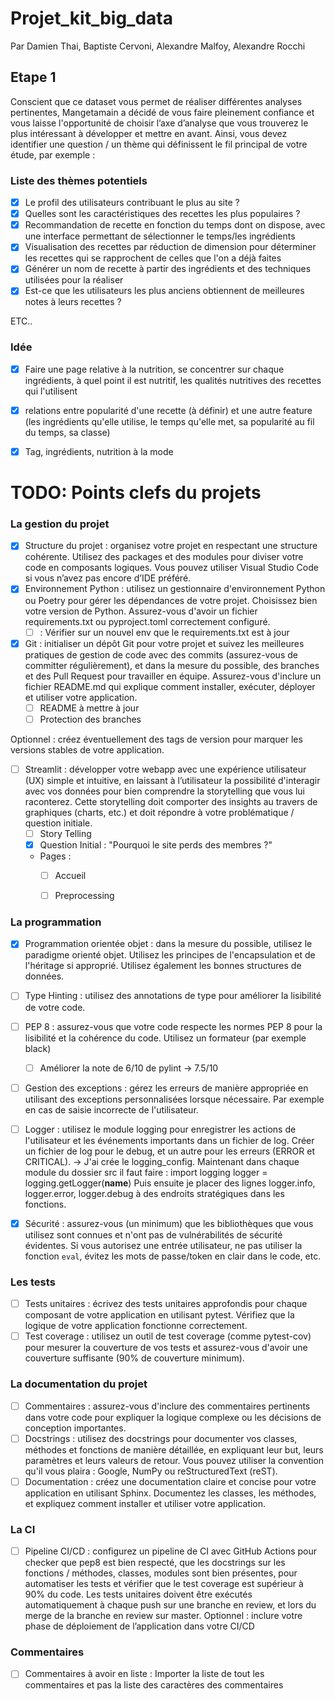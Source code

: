 # Projet_kit_big_data

Par Damien Thai, Baptiste Cervoni, Alexandre Malfoy, Alexandre Rocchi


## Etape 1
Conscient que ce dataset vous permet de réaliser différentes analyses pertinentes,
Mangetamain a décidé de vous faire pleinement confiance et vous laisse
l'opportunité de choisir l’axe d’analyse que vous trouverez le plus intéressant à
développer et mettre en avant.
Ainsi, vous devez identifier une question / un thème qui définissent le fil principal de
votre étude, par exemple :


### Liste des thèmes potentiels

- [X] Le profil des utilisateurs contribuant le plus au site ?
- [X] Quelles sont les caractéristiques des recettes les plus populaires ?
- [X] Recommandation de recette en fonction du temps dont on dispose, avec une interface permettant de sélectionner le temps/les ingrédients
- [X] Visualisation des recettes par réduction de dimension pour déterminer les recettes qui se rapprochent de celles que l'on a déjà faites
- [X] Générer un nom de recette à partir des ingrédients et des techniques utilisées pour la réaliser
- [X] Est-ce que les utilisateurs les plus anciens obtiennent de meilleures notes à leurs recettes ?
   
ETC..



### Idée

- [X] Faire une page relative à la nutrition, se  concentrer sur chaque ingrédients, à quel point il est nutritif, les qualités nutritives des recettes qui l'utilisent
- [X] relations entre popularité d'une recette (à définir) et une autre feature (les ingrédients qu'elle utilise, le temps qu'elle met, sa popularité au fil du temps, sa classe)
- [X] Tag, ingrédients, nutrition à la mode



# TODO: Points clefs du projets

### La gestion du projet
- [X] Structure du projet : organisez votre projet en respectant une structure cohérente.
Utilisez des packages et des modules pour diviser votre code en composants
logiques. Vous pouvez utiliser Visual Studio Code si vous n’avez pas encore d’IDE
préféré.
- [X] Environnement Python : utilisez un gestionnaire d'environnement Python ou
Poetry pour gérer les dépendances de votre projet. Choisissez bien votre version
de Python. Assurez-vous d'avoir un fichier requirements.txt ou pyproject.toml
correctement configuré.
  - [ ] : Vérifier sur un nouvel env que le requirements.txt est à jour

- [X] Git : initialiser un dépôt Git pour votre projet et suivez les meilleures pratiques de
gestion de code avec des commits (assurez-vous de committer régulièrement), et
dans la mesure du possible, des branches et des Pull Request pour travailler en
équipe. Assurez-vous d'inclure un fichier README.md qui explique comment
installer, exécuter, déployer et utiliser votre application.
  - [ ] README à mettre à jour
  - [ ] Protection des branches        

Optionnel : créez éventuellement des tags de version pour marquer les versions
stables de votre application.


- [ ] Streamlit : développer votre webapp avec une expérience utilisateur (UX) simple et
intuitive, en laissant à l’utilisateur la possibilité d'interagir avec vos données pour bien
comprendre la storytelling que vous lui raconterez. Cette storytelling doit comporter
des insights au travers de graphiques (charts, etc.) et doit répondre à votre
problématique / question initiale.
  - [ ] Story Telling
  - [X] Question Initial : "Pourquoi le site perds des membres ?"
  - Pages :
    - [ ] Accueil
    - [ ] Preprocessing


### La programmation

- [X] Programmation orientée objet : dans la mesure du possible, utilisez le paradigme
orienté objet. Utilisez les principes de l'encapsulation et de l'héritage si approprié.
Utilisez également les bonnes structures de données.
- [ ] Type Hinting : utilisez des annotations de type pour améliorer la lisibilité de votre
code.
- [ ] PEP 8 : assurez-vous que votre code respecte les normes PEP 8 pour la lisibilité et
la cohérence du code. Utilisez un formateur (par exemple black)
  - [ ] Améliorer la note de 6/10 de pylint -> 7.5/10
- [ ] Gestion des exceptions : gérez les erreurs de manière appropriée en utilisant des
exceptions personnalisées lorsque nécessaire. Par exemple en cas de saisie
incorrecte de l'utilisateur.
- [ ] Logger : utilisez le module logging pour enregistrer les actions de l'utilisateur et les
événements importants dans un fichier de log. Créer un fichier de log pour le debug,
et un autre pour les erreurs (ERROR et CRITICAL). 
-> J'ai crée le logging_config. Maintenant dans chaque module du dossier src il faut faire :
import logging
logger = logging.getLogger(__name__)
Puis ensuite je placer des lignes logger.info, logger.error, logger.debug à des endroits stratégiques dans les fonctions.
- [X] Sécurité : assurez-vous (un minimum) que les bibliothèques que vous utilisez sont
connues et n'ont pas de vulnérabilités de sécurité évidentes. Si vous autorisez une
entrée utilisateur, ne pas utiliser la fonction `eval`, évitez les mots de passe/token en
clair dans le code, etc.



### Les tests

- [ ] Tests unitaires : écrivez des tests unitaires approfondis pour chaque composant de
votre application en utilisant pytest. Vérifiez que la logique de votre application
fonctionne correctement.
- [ ] Test coverage : utilisez un outil de test coverage (comme pytest-cov) pour mesurer
la couverture de vos tests et assurez-vous d'avoir une couverture suffisante (90% de
couverture minimum).

### La documentation du projet

- [ ] Commentaires : assurez-vous d'inclure des commentaires pertinents dans votre
code pour expliquer la logique complexe ou les décisions de conception importantes.
- [ ] Docstrings : utilisez des docstrings pour documenter vos classes, méthodes et
fonctions de manière détaillée, en expliquant leur but, leurs paramètres et leurs
valeurs de retour. Vous pouvez utiliser la convention qu'il vous plaira : Google,
NumPy ou reStructuredText (reST).
- [ ] Documentation : créez une documentation claire et concise pour votre application
en utilisant Sphinx. Documentez les classes, les méthodes, et expliquez comment
installer et utiliser votre application.
### La CI
- [ ] Pipeline CI/CD : configurez un pipeline de CI avec GitHub Actions pour checker
que pep8 est bien respecté, que les docstrings sur les fonctions / méthodes,
classes, modules sont bien présentes, pour automatiser les tests et vérifier que le
test coverage est supérieur à 90% du code. Les tests unitaires doivent être
exécutés automatiquement à chaque push sur une branche en review, et lors du
merge de la branche en review sur master.
Optionnel : inclure votre phase de déploiement de l’application dans votre CI/CD
### Commentaires
- [ ] Commentaires à avoir en liste : Importer la liste de tout les commentaires et
pas la liste des caractères des commentaires